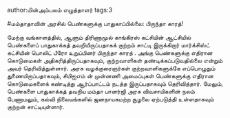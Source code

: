 author:மின்அம்பலம் எழுத்தாளர்
tags:3

#மம்தாதாவின் அரசில் பெண்களுக்கு பாதுகாப்பில்லை: பிருந்தா காரத்!

மேற்கு வங்காளத்தில், ஆளும் திரிணாமூல் காங்கிரஸ் கட்சியின் ஆட்சியில்  பெண்களைப் பாதுகாக்கத் தவறியிருப்பதாகக்  குற்றம் சாட்டி இருக்கிறார் மார்க்சிஸ்ட் கட்சியின் பொலிட் பீரோ உறுப்பினர் பிருந்தா காரத் . அங்கு பெண்களுக்கு எதிரான கொடுமைகள் அதிகரித்திருப்பதாகவும், குற்றவாளிகள் தண்டிக்கப்படுவதில்லை என்றும் அவர் தெரிவித்துள்ளார். அரசு வழக்குரைஞர்கள் குற்றவாளிகளுக்கே எப்பொழுதும் துணையிருப்பதாகவும், சிபிஐஎம்  ன் முன்னணி அமைப்புகள் பெண்களுக்கு எதிரான கொடுமைகளைக் கண்டித்து ஆர்ப்பாட்டம் நடத்த இருப்பதாகவும் தெரிவித்தார். மேலும், பெண்களை பாதுகாக்கத் தவறிய மம்தா பானர்ஜி அரசு  விவசாயிகளின் நலம் பேணாமலும், கல்வி நிலையங்களில் ஜனநாயகமற்ற சூழலை ஏற்படுத்தி உள்ளதாகவும் குற்றன் சாட்டியுள்ளார். 
